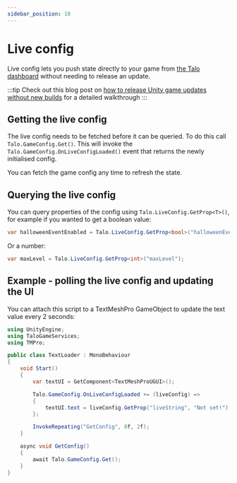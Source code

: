 ```yaml
---
sidebar_position: 10
---
```


# Live config

Live config lets you push state directly to your game from [the Talo dashboard](https://dashboard.trytalo.com) without needing to release an update.

:::tip
Check out this blog post on [how to release Unity game updates without new builds](https://trytalo.com/blog/live-config-unity?utm_source=docs&utm_medium=tip) for a detailed walkthrough
:::

## Getting the live config

The live config needs to be fetched before it can be queried. To do this call `Talo.GameConfig.Get()`.
This will invoke the `Talo.GameConfig.OnLiveConfigLoaded()` event that returns the newly initialised config.

You can fetch the game config any time to refresh the state.

## Querying the live config

You can query properties of the config using `Talo.LiveConfig.GetProp<T>()`, for example if you wanted to get a boolean value:

```csharp
var halloweenEventEnabled = Talo.LiveConfig.GetProp<bool>("halloweenEventEnabled");
```

Or a number:

```csharp
var maxLevel = Talo.LiveConfig.GetProp<int>("maxLevel");
```

## Example - polling the live config and updating the UI

You can attach this script to a TextMeshPro GameObject to update the text value every 2 seconds:

```csharp
using UnityEngine;
using TaloGameServices;
using TMPro;

public class TextLoader : MonoBehaviour
{
	void Start()
	{
		var textUI = GetComponent<TextMeshProUGUI>();

		Talo.GameConfig.OnLiveConfigLoaded += (liveConfig) =>
		{
			textUI.text = liveConfig.GetProp("liveString", "Not set!");
		};

		InvokeRepeating("GetConfig", 0f, 2f);
	}

	async void GetConfig()
	{
		await Talo.GameConfig.Get();
	}
}
```
